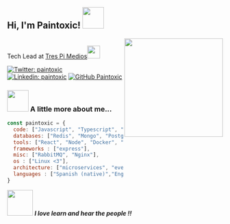 <h2> Hi, I'm Paintoxic! <img src="https://media.giphy.com/media/FxCPa1YvXm2ZQNHMPT/giphy.gif" width="50"></h2>

<img align='right' src="https://media.giphy.com/media/Ll22OhMLAlVDb8UQWe/giphy.gif" width="230">

</br>Tech Lead at <a href="https://trespimedios.co/">Tres Pi Medios</a><img src="https://media.giphy.com/media/H3kC4ZqqH1XJoK1sCZ/giphy.gif" width="30"> 
</em></p>

[![Twitter: paintoxic](https://img.shields.io/twitter/follow/Paintox1c?style=social)](https://twitter.com/paintox1c)
[![Linkedin: paintoxic](https://img.shields.io/badge/-paintoxic-blue?style=flat-square&logo=Linkedin&logoColor=white&link=https://www.linkedin.com/in/paintoxic/)](https://www.linkedin.com/in/paintoxic/)
[![GitHub Paintoxic](https://img.shields.io/github/followers/paintoxic?label=follow&style=social)](https://github.com/paintoxic)


### <img src="https://media.giphy.com/media/fV1ImRvsEbQXXMT5ml/giphy.gif" width="50"> A little more about me...  

```javascript
const paintoxic = {
  code: ["Javascript", "Typescript", "Python", "Go"],
  databases: ["Redis", "Mongo", "Postgres", "MSsql"],
  tools: ["React", "Node", "Docker", "k8s"],
  frameworks : ["express"],
  misc: ["RabbitMQ", "Nginx"],
  os : ["Linux <3"],
  architecture: ["microservices", "event-driven", "clean architecture"],
  languages : ["Spanish (native)","English (Learning)"]
}
```


<img src="https://media.giphy.com/media/H8Jlq4aDPNIYdcdPnq/giphy.gif" width="60">  <em><b>I love learn and hear the people !!</b></em>
